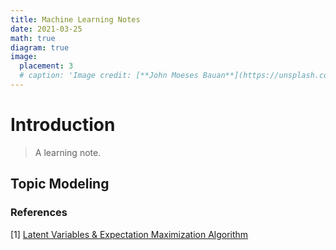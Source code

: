 ```yaml
---
title: Machine Learning Notes
date: 2021-03-25
math: true
diagram: true
image:
  placement: 3
  # caption: 'Image credit: [**John Moeses Bauan**](https://unsplash.com/photos/OGZtQF8iC0g)'
---
```


# Introduction
> A learning note.
## Topic Modeling

### References
[1] [Latent Variables & Expectation Maximization Algorithm](https://towardsdatascience.com/latent-variables-expectation-maximization-algorithm-fb15c4e0f32c)

